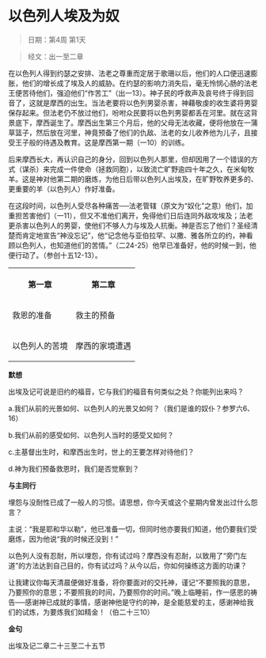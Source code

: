 # 以色列人埃及为奴

> 日期：第4周 第1天

> 经文：出一至二章

在以色列人得到约瑟之安排、法老之尊重而定居于歌珊以后，他们的人口便迅速膨胀，他们的增长成了埃及人的威胁。在约瑟的影响力消失后，毫无怜悯心肠的法老王便苦待他们，强迫他们“作苦工”（出一13）。神子民的呼救声及哀号终于得到回音了，这就是摩西的出生。当法老要将以色列男婴杀害，神藉敬虔的收生婆将男婴保存起来。但法老仍不放过他们，吩咐众民要将以色列男婴都丢在河里。就在这背景底下，摩西诞生了。摩西出生第三个月后，他的父母无法收藏，便将他放在一蒲草篮子，然后放在河里，神竟预备了他们的仇敌、法老的女儿收养他为儿子，且接受王子般的待遇及教育。这是摩西第一期（一10）的训练。

后来摩西长大，再认识自己的身分，回到以色列人那里，但却因用了一个错误的方式（谋杀）来完成一件使命（拯救同胞），以致流亡旷野逾四十年之久，在米甸牧羊。这是神对他第二期的磨炼，为他日后带以色列人出埃及，在旷野牧养更多的、更重要的羊（以色列人）作好准备。

在这段时间，以色列人受尽各种痛苦──法老管辖（原文为“奴化”之意）他们，加重担苦害他们（一11），但又不准他们离开，免得他们日后连同外敌攻埃及；法老更杀害以色列人的男婴，使他们不够人力与埃及人抗衡。神是否忘了他们？圣经清楚而肯定地宣告“神没忘记”，他“记念他与亚伯拉罕、以撒、雅各所立的约，神看顾以色列人，也知道他们的苦情。”（二24-25）他早已准备好，他的时候一到，他便行动了。（参创十五12-13）。

<table>
 <tbody>
  <tr>
   <th><p>第一章</p></th>
   <th><p>第二章</p></th>
  </tr>
  <tr>
   <td><p>救恩的准备</p></td>
   <td><p>救主的预备</p></td>
  </tr>
  <tr>
   <td><p>以色列人的苦境</p></td>
   <td><p>摩西的家境遭遇</p></td>
  </tr>
 </tbody>
</table>

**默想**

出埃及记可说是旧约的福音，它与我们的福音有何类似之处？你能列出来吗？

a.我们从前的光景如何、以色列人的光景又如何？（我们是谁的奴仆？参罗六6、16）

b.我们从前的感受如何、以色列人当时的感受又如何？

c.主基督出生时，和摩西出生时，世上的王要怎样对待他们？

d.神为我们预备救恩时，我们是否觉察到？

**与主同行**

埋怨与没耐性已成了一般人的习惯。请思想，你今天或这个星期内曾发出过什么怨言？

主说：“我是耶和华以勒”，他已准备一切，但同时他亦要我们知道，他仍要我们受磨炼，因为他说“我的时候还没到！”

以色列人没有忍耐，所以埋怨，你有试过吗？摩西没有忍耐，以致用了“旁门左道”的方法达到自己目的，你有试过吗？从今以后，你如何操练这方面的功课？

让我建议你每天清晨便做好准备，将你要面对的交托神，谨记“不要照我的意思，乃要照你的意思；不要照我的时间，乃要照你的时间。”晚上临睡前，作一感恩的祷告──感谢神已成就的事情，感谢神他是守约的神，是全能慈爱的主，感谢神给我们的试炼，为要炼我们如精金！（伯二十三10）

**金句**

出埃及记二章二十三至二十五节